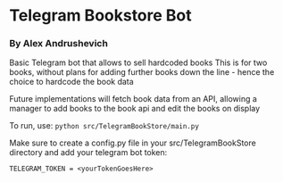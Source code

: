 
# Telegram Bookstore Bot
### By Alex Andrushevich

Basic Telegram bot that allows to sell hardcoded books
This is for two books, without plans for adding further books down the line - hence the choice to hardcode the book data

Future implementations will fetch book data from an API, allowing a manager to add books to the book api and edit the books on display

To run, use:
```python src/TelegramBookStore/main.py```

Make sure to create a config.py file in your src/TelegramBookStore directory and add your telegram bot token:

`TELEGRAM_TOKEN = <yourTokenGoesHere>`
